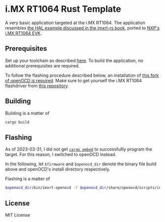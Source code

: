 # i.MX RT1064 Rust Template

A very basic application targeted at the i.MX RT1064.
The application resembles [the HAL example discussed in the imxrt-rs book](https://imxrt-rs.github.io/book/ecosystem_walkthrough/hal.html), ported to [NXP's i.MX RT1064 EVK](https://www.nxp.com/design/development-boards/i-mx-evaluation-and-development-boards/i-mx-rt1064-evaluation-kit:MIMXRT1064-EVK).

## Prerequisites

Set up your toolchain as described [here](https://imxrt-rs.github.io/book/toolchain.html).
To build the application, no additional prerequisites are required.

To follow the flashing procedure described below, an installation of [this fork of openOCD is required](https://github.com/5inf/openocd).
Make sure to get yourself the i.MX RT1064 flashdriver from [this repository](https://github.com/sysprogs/flash_drivers).

## Building

Building is a matter of

```bash
cargo build
```

## Flashing

As of 2023-03-31, I did not get [`cargo embed`](https://probe.rs/docs/tools/cargo-embed/) to successfullly program the target.
For this reason, I switched to openOCD instead.

In the following, let `$firmware` and `$openocd_dir` denote the binary file build above and openOCD's install directory respectively.

Flashing is a matter of

```bash
$openocd_dir/bin/imxrt-openocd -f $openocd_dir/share/openocd/scripts/interface/cmsis-dap.cfg -f $openocd_dir/share/openocd/scripts/target/imxrt.cfg -c "program $firmware 0x0 verify"
```

## License

MIT License
